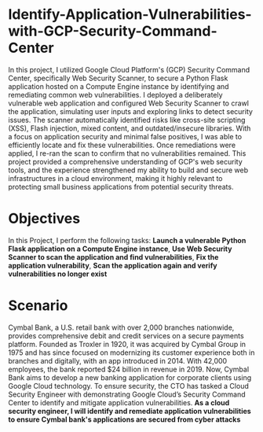 # Identify-Application-Vulnerabilities-with-GCP-Security-Command-Center
In this project, I utilized Google Cloud Platform's (GCP) Security Command Center, specifically Web Security Scanner, to secure a Python Flask application hosted on a Compute Engine instance by identifying and remediating common web vulnerabilities. I deployed a deliberately vulnerable web application and configured Web Security Scanner to crawl the application, simulating user inputs and exploring links to detect security issues.
The scanner automatically identified risks like cross-site scripting (XSS), Flash injection, mixed content, and outdated/insecure libraries. With a focus on application security and minimal false positives, I was able to efficiently locate and fix these vulnerabilities. Once remediations were applied, I re-ran the scan to confirm that no vulnerabilities remained.
This project provided a comprehensive understanding of GCP's web security tools, and the experience strengthened my ability to build and secure web infrastructures in a cloud environment, making it highly relevant to protecting small business applications from potential security threats.

# Objectives
In this Project, I perform the following tasks:
**Launch a vulnerable Python Flask application on a Compute Engine instance**,
**Use Web Security Scanner to scan the application and find vulnerabilities**,
**Fix the application vulnerability**,
**Scan the application again and verify vulnerabilities no longer exist**

# Scenario
Cymbal Bank, a U.S. retail bank with over 2,000 branches nationwide, provides comprehensive debit and credit services on a secure payments platform.
Founded as Troxler in 1920, it was acquired by Cymbal Group in 1975 and has since focused on modernizing its customer experience both in branches and digitally, 
with an app introduced in 2014. With 42,000 employees, the bank reported $24 billion in revenue in 2019. Now, Cymbal Bank aims to develop a new banking application for corporate clients using Google Cloud technology. To ensure security, the CTO has tasked a Cloud Security Engineer with demonstrating Google Cloud’s Security Command Center to identify and mitigate application vulnerabilities.
**As a cloud security engineer, I will identify and remediate application vulnerabilities to ensure Cymbal bank's applications are secured from cyber attacks**
